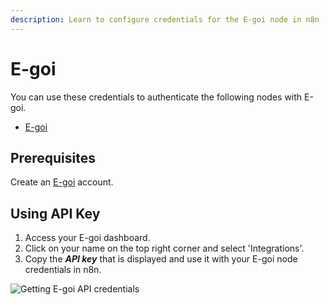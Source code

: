 ```yaml
---
description: Learn to configure credentials for the E-goi node in n8n
---
```


# E-goi

You can use these credentials to authenticate the following nodes with E-goi.
- [E-goi](../../nodes-library/nodes/Egoi/README.md)

## Prerequisites

Create an [E-goi](https://www.e-goi.com/) account.

## Using API Key

1. Access your E-goi dashboard.
2. Click on your name on the top right corner and select 'Integrations'.
3. Copy the ***API key*** that is displayed and use it with your E-goi node credentials in n8n.

![Getting E-goi API credentials](./using-api.gif)
